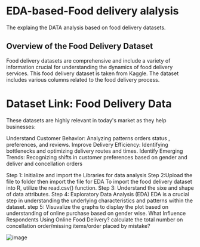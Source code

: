 # EDA-based-Food delivery alalysis

The explaing the DATA analysis based on food delivery datasets.

## Overview of the Food Delivery Dataset
Food delivery datasets are comprehensive and include a variety of information crucial for understanding the dynamics of food delivery services. This food delivery dataset is taken from Kaggle. The dataset includes various columns related to the food delivery process.

# Dataset Link: Food Delivery Data
These datasets are highly relevant in today's market as they help businesses:

Understand Customer Behavior: Analyzing patterns orders status , preferences, and reviews.
Improve Delivery Efficiency: Identifying bottlenecks and optimizing delivery routes and times.
Identify Emerging Trends: Recognizing shifts in customer preferences based on gender and deliver and concellation orders


Step 1: Initialize and import the Libraries for data analysis
Step 2:Upload the file to folder then import the file for EDA
To import the food delivery dataset into R, utilize the read.csv() function.
Step 3: Understand the sixe and shape of data attributes.
Step 4: Exploratory Data Analysis (EDA)
EDA is a crucial step in understanding the underlying characteristics and patterns within the dataset.
step 5: Visuvalize the graphs to display the plot based on understanding of online purchase based on gender wise.
What Influence Respondents Using Online Food Delivery?
calculate the total number on concellation order/missing items/order placed by mistake?

![image](https://github.com/user-attachments/assets/bc4391e7-978a-4a2b-971d-256595cdb8d0)

